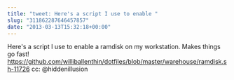 ```yaml
---
title: "tweet: Here's a script I use to enable "
slug: "311862287646457857"
date: "2013-03-13T15:32:18+00:00"
---
```

Here's a script I use to enable a ramdisk on my workstation. Makes things go fast! https://github.com/williballenthin/dotfiles/blob/master/warehouse/ramdisk.sh-11726 cc: @hiddenillusion